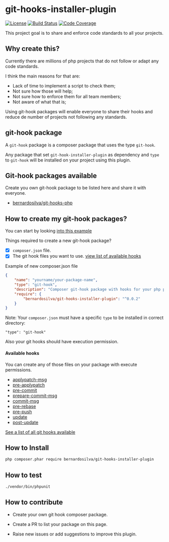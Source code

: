 # git-hooks-installer-plugin

[![License](https://img.shields.io/packagist/l/bernardosilva/git-hooks-installer-plugin.svg)](https://packagist.org/packages/bernardosilva/git-hooks-installer-plugin)
[![Build Status](https://travis-ci.org/BernardoSilva/git-hooks-installer-plugin.svg)](https://travis-ci.org/BernardoSilva/git-hooks-installer-plugin)
[![Code Coverage](https://scrutinizer-ci.com/g/BernardoSilva/git-hooks-installer-plugin/badges/coverage.png?b=master)](https://scrutinizer-ci.com/g/BernardoSilva/git-hooks-installer-plugin/?branch=master)

This project goal is to share and enforce code standards to all your projects.

## Why create this?

Currently there are millions of php projects that do not follow or adapt any code standards.

I think the main reasons for that are:

* Lack of time to implement a script to check them;
* Not sure how those will help;
* Not sure how to enforce them for all team members;
* Not aware of what that is;

Using git-hook packages will enable everyone to share their hooks and
reduce de number of projects not following any standards.

## git-hook package

A `git-hook` package is a composer package that uses the type `git-hook`.

Any package that set `git-hook-installer-plugin` as dependency and `type` to `git-hook`
will be installed on your project using this plugin.


## Git-hook packages available

Create you own git-hook package to be listed here and share it with everyone.

* [bernardosilva/git-hooks-php](https://packagist.org/packages/bernardosilva/git-hooks-php)


## How to create my git-hook packages?

You can start by looking [into this example](https://github.com/BernardoSilva/git-hooks-php)

Things required to create a new git-hook package?

- [x] `composer.json` file.
- [x] The git hook files you want to use. [view list of available hooks](#available-hooks)

Example of new composer.json file

```json
{
    "name": "yourname/your-package-name",
    "type": "git-hook",
    "description": "Composer git-hook package with hooks for your php projects.",
    "require": {
        "bernardosilva/git-hooks-installer-plugin": "^0.0.2"
    }
}
```


Note: Your `composer.json` must have a specific `type` to be installed in correct directory:

```
"type": "git-hook"
```

Also your git hooks should have execution permission.

#### Available hooks

You can create any of those files on your package with execute permissions.

* [applypatch-msg](https://git-scm.com/docs/githooks#_applypatch_msg)
* [pre-applypatch](https://git-scm.com/docs/githooks#_pre_applypatch)
* [pre-commit](https://git-scm.com/docs/githooks#_pre_commit)
* [prepare-commit-msg](https://git-scm.com/docs/githooks#_prepare_commit_msg)
* [commit-msg](https://git-scm.com/docs/githooks#_commit_msg)
* [pre-rebase](https://git-scm.com/docs/githooks#_pre_rebase)
* [pre-push](https://git-scm.com/docs/githooks#_pre_push)
* [update](https://git-scm.com/docs/githooks#update)
* [post-update](https://git-scm.com/docs/githooks#post-update)


[See a list of all git hooks available](https://git-scm.com/docs/githooks)


## How to Install

```sh
php composer.phar require bernardosilva/git-hooks-installer-plugin
```

## How to test

```sh
./vendor/bin/phpunit
```

## How to contribute

* Create your own git hook composer package.

* Create a PR to list your package on this page.

* Raise new issues or add suggestions to improve this plugin.